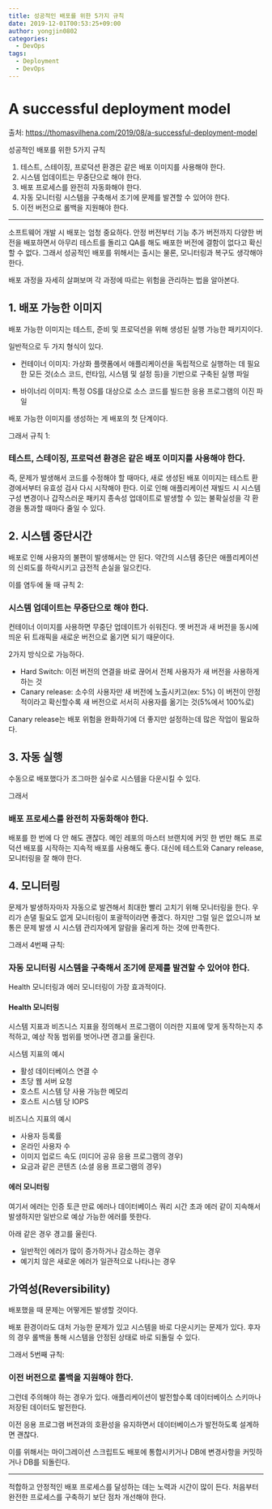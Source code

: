 ```yaml
---
title: 성공적인 배포를 위한 5가지 규칙
date: 2019-12-01T00:53:25+09:00
author: yongjin0802
categories:
  - DevOps
tags:
  - Deployment
  - DevOps
---
```


# A successful deployment model

출처: https://thomasvilhena.com/2019/08/a-successful-deployment-model

성공적인 배포를 위한 5가지 규칙

1. 테스트, 스테이징, 프로덕션 환경은 같은 배포 이미지를 사용해야 한다.
2. 시스템 업데이트는 무중단으로 해야 한다.
3. 배포 프로세스를 완전히 자동화해야 한다.
4. 자동 모니터링 시스템을 구축해서 조기에 문제를 발견할 수 있어야 한다.
5. 이전 버전으로 롤백을 지원해야 한다.

---

소프트웨어 개발 시 배포는 엄청 중요하다. 안정 버전부터 기능 추가 버전까지 다양한 버전을 배포하면서 아무리 테스트를 돌리고 QA를 해도 배포한 버전에 결함이 없다고 확신할 수 없다. 그래서 성공적인 배포를 위해서는 출시는 물론, 모니터링과 복구도 생각해야 한다.

배포 과정을 자세히 살펴보며 각 과정에 따르는 위험을 관리하는 법을 알아본다.

## 1. 배포 가능한 이미지

배포 가능한 이미지는 테스트, 준비 및 프로덕션을 위해 생성된 실행 가능한 패키지이다.

일반적으로 두 가지 형식이 있다.

- 컨테이너 이미지: 가상화 플랫폼에서 애플리케이션을 독립적으로 실행하는 데 필요한 모든 것(소스 코드, 런타임, 시스템 및 설정 등)을 기반으로 구축된 실행 파일

- 바이너리 이미지: 특정 OS를 대상으로 소스 코드를 빌드한 응용 프로그램의 이진 파일

배포 가능한 이미지를 생성하는 게 배포의 첫 단계이다.

그래서 규칙 1:

### 테스트, 스테이징, 프로덕션 환경은 같은 배포 이미지를 사용해야 한다.

즉, 문제가 발생해서 코드를 수정해야 할 때마다, 새로 생성된 배포 이미지는 테스트 환경에서부터 유효성 검사 다시 시작해야 한다. 이로 인해 애플리케이션 재빌드 시 시스템 구성 변경이나 갑작스러운 패키지 종속성 업데이트로 발생할 수 있는 불확실성을 각 환경을 통과할 때마다 줄일 수 있다.

## 2. 시스템 중단시간

배포로 인해 사용자의 불편이 발생해서는 안 된다. 약간의 시스템 중단은 애플리케이션의 신뢰도를 하락시키고 금전적 손실을 일으킨다.

이를 염두에 둘 때 규칙 2:

### 시스템 업데이트는 무중단으로 해야 한다.

컨테이너 이미지를 사용하면 무중단 업데이트가 쉬워진다. 옛 버전과 새 버전을 동시에 띄운 뒤 트래픽을 새로운 버전으로 옮기면 되기 때문이다.

2가지 방식으로 가능하다.

- Hard Switch: 이전 버전의 연결을 바로 끊어서 전체 사용자가 새 버전을 사용하게 하는 것
- Canary release: 소수의 사용자만 새 버전에 노출시키고(ex: 5%) 이 버전이 안정적이라고 확신할수록 새 버전으로 서서히 사용자를 옮기는 것(5%에서 100%로)

Canary release는 배포 위험을 완화하기에 더 좋지만 설정하는데 많은 작업이 필요하다.

## 3. 자동 실행

수동으로 배포했다가 조그마한 실수로 시스템을 다운시킬 수 있다.

그래서

### 배포 프로세스를 완전히 자동화해야 한다.

배포를 한 번에 다 안 해도 괜찮다. 메인 레포의 마스터 브랜치에 커밋 한 번만 해도 프로덕션 배포를 시작하는 지속적 배포를 사용해도 좋다. 대신에 테스트와 Canary release, 모니터링을 잘 해야 한다.

## 4. 모니터링

문제가 발생하자마자 자동으로 발견해서 최대한 빨리 고치기 위해 모니터링을 한다. 우리가 손댈 필요도 없게 모니터링이 포괄적이라면 좋겠다. 하지만 그럴 일은 없으니까 보통은 문제 발생 시 시스템 관리자에게 알람을 울리게 하는 것에 만족한다.

그래서 4번째 규칙:

### 자동 모니터링 시스템을 구축해서 조기에 문제를 발견할 수 있어야 한다.

Health 모니터링과 에러 모니터링이 가장 효과적이다.

#### Health 모니터링

시스템 지표과 비즈니스 지표을 정의해서 프로그램이 이러한 지표에 맞게 동작하는지 추적하고, 예상 작동 범위를 벗어나면 경고를 울린다.

시스템 지표의 예시

- 활성 데이터베이스 연결 수
- 초당 웹 서버 요청
- 호스트 시스템 당 사용 가능한 메모리
- 호스트 시스템 당 IOPS

비즈니스 지표의 예시

- 사용자 등록률
- 온라인 사용자 수
- 이미지 업로드 속도 (미디어 공유 응용 프로그램의 경우)
- 요금과 같은 콘텐츠 (소셜 응용 프로그램의 경우)

#### 에러 모니터링

여기서 에러는 인증 토큰 만료 에러나 데이터베이스 쿼리 시간 초과 에러 같이 지속해서 발생하지만 일반으로 예상 가능한 에러를 뜻한다.

아래 같은 경우 경고를 울린다.

- 일반적인 에러가 많이 증가하거나 감소하는 경우
- 예기치 않은 새로운 에러가 일관적으로 나타나는 경우

## 가역성(Reversibility)

배포했을 때 문제는 어떻게든 발생할 것이다.

배포 환경이라도 대처 가능한 문제가 있고 시스템을 바로 다운시키는 문제가 있다. 후자의 경우 롤백을 통해 시스템을 안정된 상태로 바로 되돌릴 수 있다.

그래서 5번째 규칙:

### 이전 버전으로 롤백을 지원해야 한다.

그런데 주의해야 하는 경우가 있다. 애플리케이션이 발전할수록 데이터베이스 스키마나 저장된 데이터도 발전한다.

이전 응용 프로그램 버전과의 호환성을 유지하면서 데이터베이스가 발전하도록 설계하면 괜찮다.

이를 위해서는 마이그레이션 스크립트도 배포에 통합시키거나 DB에 변경사항을 커밋하거나 DB를 되돌린다.

---

적합하고 안정적인 배포 프로세스를 달성하는 데는 노력과 시간이 많이 든다. 처음부터 완전한 프로세스를 구축하기 보단 점차 개선해야 한다.
